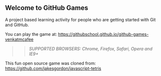 ## Welcome to GitHub Games

A project based learning activity for people who are getting started with Git and GitHub.

You can play the game at: https://githubschool.github.io/github-games-venkatmcafee

>> _*SUPPORTED BROWSERS*: Chrome, Firefox, Safari, Opera and IE9+_

This fun open source game was cloned from: https://github.com/jakesgordon/javascript-tetris
